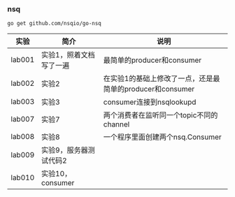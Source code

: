 ### nsq
`go get github.com/nsqio/go-nsq`

|实验|简介|说明|
|---|---|---|
|lab001|实验1，照着文档写了一遍|最简单的producer和consumer|
|lab002|实验2|在实验1的基础上修改了一点，还是最简单的producer和consumer|
|lab003|实验3|consumer连接到nsqlookupd|
|lab007|实验7|两个消费者在监听同一个topic不同的channel|
|lab008|实验8|一个程序里面创建两个nsq.Consumer|
|lab009|实验9，服务器测试代码2|
|lab010|实验10，consumer|
